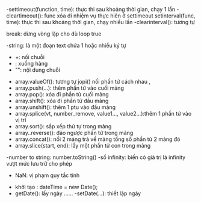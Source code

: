 <!-- settimeout(), setinterval() -->
-settimeout(function, time): thực thi sau khoảng thời gian, chạy 1 lần
-cleartimeout(): func xóa đi nhiệm vụ thực hiên ở settimeout
setinterval(func, time): thực thi sau khoảng thời gian, chạy nhiều lần
-clearinterval(): tương tự
<!-- loop -->
break: dừng vòng lặp cho dù loop true
<!-- Data types -->
-string: là một đoạn text chứa 1 hoặc nhiều ký tự
- +: nối chuỗi
- \: xuống hàng
- "": nội dung chuỗi
<!-- array -->
- array.valueOf(): tương tự jopi() nối phần tử cách nhau ,
- array.push(...): thêm phần tử vào cuối mảng
- array.pop(): xóa đi phần tử cuối mảng
- array.shift(): xóa đi phần tử đầu mảng
- array.unshift(): thêm 1 ptu vào đầu mảng
- array.splice(vt, number_remove, value1..., value2...):thêm 1 phần tử vào vị trí 
- array.sort(): sắp xếp thứ tự trong mảng
- array..reverse(): đảo ngược phần tử trong mảng
- array.concat(): nối 2 mảng trả về mảng tổng số phần tử 2 mảng đó
- array.slice(start, end): lấy một phần tử con trong mảng

<!-- number -->
-number to string: number.toString()
-số infinity: biến có giá trị là infinity vượt mức lưu trữ cho phép
- NaN: vị phạm quy tắc tính

<!-- Date -->
- khởi tạo : dateTime = new Date();
- getDate(): lấy ngày
......
-setDate(...): thiết lặp ngày